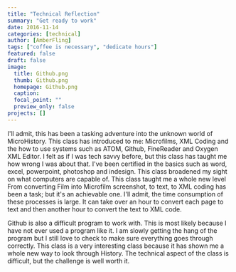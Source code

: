 ```yaml
---
title: "Technical Reflection"
summary: "Get ready to work"
date: 2016-11-14
categories: [technical]
author: [AmberFling]
tags: ["coffee is necessary", "dedicate hours"]
featured: false
draft: false
image:
  title: Github.png
  thumb: Github.png
  homepage: Github.png
  caption:
  focal_point: ""
  preview_only: false
projects: []
---
```


I'll admit, this has been a tasking adventure into the unknown world of
MicroHistory. This class has introduced to me: Microfilms, XML Coding
and the how to use systems such as ATOM, Github, FineReader and Oxygen
XML Editor. I felt as if I was tech savvy before, but this class has
taught me how wrong I was about that. I've been certified in the basics
such as word, excel, powerpoint, photoshop and indesign. This class
broadened my sight on what computers are capable of. This class taught
me a whole new level From converting Film into Microfilm screenshot,
to text, to XML coding has been a task; but it's an achievable one. I'll
admit, the time consumption of these processes is large. It can take
over an hour to convert each page to text and then another hour to convert
the text to XML code.

Github is also a difficult program to work with. This is most likely
because I have not ever used a program like it. I am slowly getting the
hang of the program but I still love to check to make sure everything
goes through correctly. This class is a very interesting class because
it has shown me a whole new way to look through History. The technical
aspect of the class is difficult, but the challenge is well worth it.
